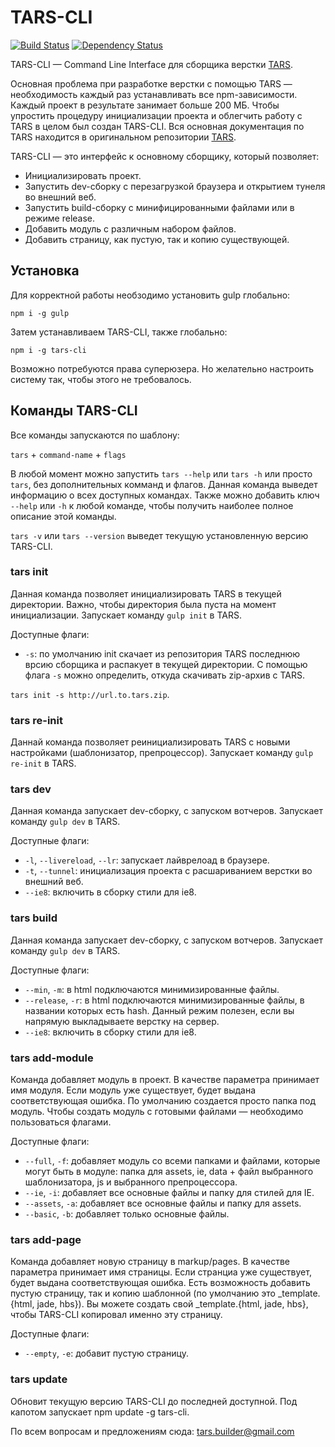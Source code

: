 # TARS-CLI

[![Build Status](https://travis-ci.org/tars/tars-cli.svg?branch=master)](https://travis-ci.org/tars/tars-cli) [![Dependency Status](https://david-dm.org/tars/tars-cli.svg)](https://david-dm.org/tars/tars-cli)

TARS-CLI — Command Line Interface для сборщика верстки [TARS](https://github.com/tars/tars).

Основная проблема при разработке верстки с помощью TARS — необходимость каждый раз устанавливать все npm-зависимости. Каждый проект в результате занимает больше 200 МБ. Чтобы упростить процедуру инициализации проекта и облегчить работу с TARS в целом был создан TARS-CLI. Вся основная документация по TARS находится в оригинальном репозитории [TARS](https://github.com/tars/tars).

TARS-CLI — это интерфейс к основному сборщику, который позволяет:

* Инициализировать проект.
* Запустить dev-сборку с перезагрузкой браузера и открытием тунеля во внешний веб.
* Запустить build-сборку с минифицированными файлами или в режиме release.
* Добавить модуль с различным набором файлов.
* Добавить страницу, как пустую, так и копию существующей.

## Установка

Для корректной работы необзодимо установить gulp глобально:

`npm i -g gulp`

Затем устанавливаем TARS-CLI, также глобально:

`npm i -g tars-cli`

Возможно потребуются права суперюзера. Но желательно настроить систему так, чтобы этого не требовалось.

## Команды TARS-CLI

Все команды запускаются по шаблону:

`tars` + `command-name` + `flags`

В любой момент можно запустить `tars --help` или `tars -h` или просто `tars`, без дополнительных комманд и флагов. Данная команда выведет информацию о всех доступных командах. Также можно добавить ключ `--help` или `-h` к любой команде, чтобы получить наиболее полное описание этой команды.

`tars -v` или `tars --version` выведет текущую установленную версию TARS-CLI.

### tars init

Данная команда позволяет инициализировать TARS в текущей директории. Важно, чтобы директория была пуста на момент инициализации. Запускает команду `gulp init` в TARS.

Доступные флаги: 
* `-s`: по умолчанию init скачает из репозитория TARS последнюю врсию сборщика и распакует в текущей директории. С помощью флага `-s` можно определить, откуда скачивать zip-архив с TARS.

`tars init -s http://url.to.tars.zip`.

### tars re-init

Даннай команда позволяет реинициализировать TARS с новыми настройками (шаблонизатор, препроцессор). Запускает команду `gulp re-init` в TARS.

### tars dev

Данная команда запускает dev-сборку, с запуском вотчеров. Запускает команду `gulp dev` в TARS.

Доступные флаги: 
* `-l`, `--livereload`, `--lr`: запускает лайврелоад в браузере.
* `-t`, `--tunnel`: инициализация проекта с расшариванием верстки во внешний веб.
* `--ie8`: включить в сборку стили для ie8.

### tars build

Данная команда запускает dev-сборку, с запуском вотчеров. Запускает команду `gulp dev` в TARS.

Доступные флаги: 
* `--min`, `-m`: в html подключаются минимизированные файлы.
* `--release`, `-r`: в html подключаются минимизированные файлы, в названии которых есть hash. Данный режим полезен, если вы напрямую выкладываете верстку на сервер. 
* `--ie8`: включить в сборку стили для ie8.

### tars add-module <moduleName>

Команда добавляет модуль в проект. В качестве параметра принимает имя модуля. Если модуль уже существует, будет выдана соответствующая ошибка. По умолчанию создается просто папка под модуль. Чтобы создать модуль с готовыми файлами — необходимо пользоваться флагами.

Доступные флаги: 
* `--full`, `-f`: добавляет модуль со всеми папками и файлами, которые могут быть в модуле:  папка для assets, ie, data + файл выбранного шаблонизатора, js и выбранного препроцессора.
* `--ie`, `-i`: добавляет все основные файлы и папку для стилей для IE.
* `--assets`, `-a`: добавляет все основные файлы и папку для assets.
* `--basic`, `-b`: добавляет только основные файлы.
    
### tars add-page <pageName>

Команда добавляет новую страницу в markup/pages. В качестве параметра принимает имя страницы. Если странциа уже существует, будет выдана соответствующая ошибка. Есть возможность добавить пустую страницу, так и копию шаблонной (по умолчанию это _template.{html, jade, hbs}). Вы можете создать свой _template.{html, jade, hbs}, чтобы TARS-CLI копировал именно эту страницу.

Доступные флаги:
* `--empty`, `-e`: добавит пустую страницу.

###  tars update

Обновит текущую версию TARS-CLI до последней доступной. Под капотом запускает npm update -g tars-cli.

По всем вопросам и предложениям сюда: tars.builder@gmail.com

